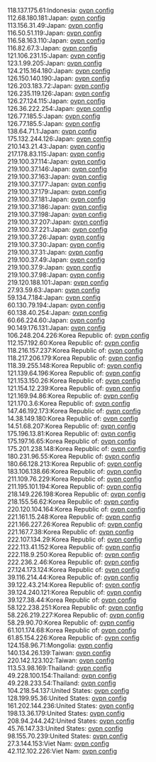 118.137.175.61:Indonesia: [ovpn config](vpn/118_137_175_61.ovpn)  
112.68.180.181:Japan: [ovpn config](vpn/112_68_180_181.ovpn)  
113.156.31.49:Japan: [ovpn config](vpn/113_156_31_49.ovpn)  
116.50.51.119:Japan: [ovpn config](vpn/116_50_51_119.ovpn)  
116.58.163.110:Japan: [ovpn config](vpn/116_58_163_110.ovpn)  
116.82.67.3:Japan: [ovpn config](vpn/116_82_67_3.ovpn)  
121.106.231.15:Japan: [ovpn config](vpn/121_106_231_15.ovpn)  
123.1.99.205:Japan: [ovpn config](vpn/123_1_99_205.ovpn)  
124.215.164.180:Japan: [ovpn config](vpn/124_215_164_180.ovpn)  
126.150.140.190:Japan: [ovpn config](vpn/126_150_140_190.ovpn)  
126.203.183.72:Japan: [ovpn config](vpn/126_203_183_72.ovpn)  
126.235.119.126:Japan: [ovpn config](vpn/126_235_119_126.ovpn)  
126.27.124.115:Japan: [ovpn config](vpn/126_27_124_115.ovpn)  
126.36.222.254:Japan: [ovpn config](vpn/126_36_222_254.ovpn)  
126.77.185.5:Japan: [ovpn config](vpn/126_77_185_5.ovpn)  
126.77.185.5:Japan: [ovpn config](vpn/126_77_185_5.ovpn)  
138.64.71.1:Japan: [ovpn config](vpn/138_64_71_1.ovpn)  
175.132.244.126:Japan: [ovpn config](vpn/175_132_244_126.ovpn)  
210.143.21.43:Japan: [ovpn config](vpn/210_143_21_43.ovpn)  
217.178.83.115:Japan: [ovpn config](vpn/217_178_83_115.ovpn)  
219.100.37.114:Japan: [ovpn config](vpn/219_100_37_114.ovpn)  
219.100.37.146:Japan: [ovpn config](vpn/219_100_37_146.ovpn)  
219.100.37.163:Japan: [ovpn config](vpn/219_100_37_163.ovpn)  
219.100.37.177:Japan: [ovpn config](vpn/219_100_37_177.ovpn)  
219.100.37.179:Japan: [ovpn config](vpn/219_100_37_179.ovpn)  
219.100.37.181:Japan: [ovpn config](vpn/219_100_37_181.ovpn)  
219.100.37.186:Japan: [ovpn config](vpn/219_100_37_186.ovpn)  
219.100.37.198:Japan: [ovpn config](vpn/219_100_37_198.ovpn)  
219.100.37.207:Japan: [ovpn config](vpn/219_100_37_207.ovpn)  
219.100.37.221:Japan: [ovpn config](vpn/219_100_37_221.ovpn)  
219.100.37.26:Japan: [ovpn config](vpn/219_100_37_26.ovpn)  
219.100.37.30:Japan: [ovpn config](vpn/219_100_37_30.ovpn)  
219.100.37.31:Japan: [ovpn config](vpn/219_100_37_31.ovpn)  
219.100.37.49:Japan: [ovpn config](vpn/219_100_37_49.ovpn)  
219.100.37.9:Japan: [ovpn config](vpn/219_100_37_9.ovpn)  
219.100.37.98:Japan: [ovpn config](vpn/219_100_37_98.ovpn)  
219.120.188.101:Japan: [ovpn config](vpn/219_120_188_101.ovpn)  
27.93.59.63:Japan: [ovpn config](vpn/27_93_59_63.ovpn)  
59.134.7.184:Japan: [ovpn config](vpn/59_134_7_184.ovpn)  
60.130.79.194:Japan: [ovpn config](vpn/60_130_79_194.ovpn)  
60.138.40.254:Japan: [ovpn config](vpn/60_138_40_254.ovpn)  
60.66.224.60:Japan: [ovpn config](vpn/60_66_224_60.ovpn)  
90.149.176.131:Japan: [ovpn config](vpn/90_149_176_131.ovpn)  
106.248.204.226:Korea Republic of: [ovpn config](vpn/106_248_204_226.ovpn)  
112.157.192.60:Korea Republic of: [ovpn config](vpn/112_157_192_60.ovpn)  
118.216.157.237:Korea Republic of: [ovpn config](vpn/118_216_157_237.ovpn)  
118.217.206.179:Korea Republic of: [ovpn config](vpn/118_217_206_179.ovpn)  
118.39.255.148:Korea Republic of: [ovpn config](vpn/118_39_255_148.ovpn)  
121.139.64.196:Korea Republic of: [ovpn config](vpn/121_139_64_196.ovpn)  
121.153.150.26:Korea Republic of: [ovpn config](vpn/121_153_150_26.ovpn)  
121.154.12.239:Korea Republic of: [ovpn config](vpn/121_154_12_239.ovpn)  
121.169.94.86:Korea Republic of: [ovpn config](vpn/121_169_94_86.ovpn)  
121.170.3.6:Korea Republic of: [ovpn config](vpn/121_170_3_6.ovpn)  
147.46.192.173:Korea Republic of: [ovpn config](vpn/147_46_192_173.ovpn)  
14.38.149.180:Korea Republic of: [ovpn config](vpn/14_38_149_180.ovpn)  
14.51.68.207:Korea Republic of: [ovpn config](vpn/14_51_68_207.ovpn)  
175.196.13.81:Korea Republic of: [ovpn config](vpn/175_196_13_81.ovpn)  
175.197.16.65:Korea Republic of: [ovpn config](vpn/175_197_16_65.ovpn)  
175.201.238.148:Korea Republic of: [ovpn config](vpn/175_201_238_148.ovpn)  
180.231.96.55:Korea Republic of: [ovpn config](vpn/180_231_96_55.ovpn)  
180.66.128.213:Korea Republic of: [ovpn config](vpn/180_66_128_213.ovpn)  
183.106.138.66:Korea Republic of: [ovpn config](vpn/183_106_138_66.ovpn)  
211.109.76.229:Korea Republic of: [ovpn config](vpn/211_109_76_229.ovpn)  
211.195.101.194:Korea Republic of: [ovpn config](vpn/211_195_101_194.ovpn)  
218.149.226.198:Korea Republic of: [ovpn config](vpn/218_149_226_198.ovpn)  
218.155.56.62:Korea Republic of: [ovpn config](vpn/218_155_56_62.ovpn)  
220.120.104.164:Korea Republic of: [ovpn config](vpn/220_120_104_164.ovpn)  
221.161.15.248:Korea Republic of: [ovpn config](vpn/221_161_15_248.ovpn)  
221.166.227.26:Korea Republic of: [ovpn config](vpn/221_166_227_26.ovpn)  
221.167.7.38:Korea Republic of: [ovpn config](vpn/221_167_7_38.ovpn)  
222.107.134.29:Korea Republic of: [ovpn config](vpn/222_107_134_29.ovpn)  
222.113.41.152:Korea Republic of: [ovpn config](vpn/222_113_41_152.ovpn)  
222.118.9.250:Korea Republic of: [ovpn config](vpn/222_118_9_250.ovpn)  
222.236.2.46:Korea Republic of: [ovpn config](vpn/222_236_2_46.ovpn)  
27.124.173.124:Korea Republic of: [ovpn config](vpn/27_124_173_124.ovpn)  
39.116.214.44:Korea Republic of: [ovpn config](vpn/39_116_214_44.ovpn)  
39.122.43.214:Korea Republic of: [ovpn config](vpn/39_122_43_214.ovpn)  
39.124.240.121:Korea Republic of: [ovpn config](vpn/39_124_240_121.ovpn)  
39.127.38.44:Korea Republic of: [ovpn config](vpn/39_127_38_44.ovpn)  
58.122.238.251:Korea Republic of: [ovpn config](vpn/58_122_238_251.ovpn)  
58.226.219.227:Korea Republic of: [ovpn config](vpn/58_226_219_227.ovpn)  
58.29.90.70:Korea Republic of: [ovpn config](vpn/58_29_90_70.ovpn)  
61.101.174.68:Korea Republic of: [ovpn config](vpn/61_101_174_68.ovpn)  
61.85.154.226:Korea Republic of: [ovpn config](vpn/61_85_154_226.ovpn)  
124.158.96.71:Mongolia: [ovpn config](vpn/124_158_96_71.ovpn)  
140.134.26.139:Taiwan: [ovpn config](vpn/140_134_26_139.ovpn)  
220.142.123.102:Taiwan: [ovpn config](vpn/220_142_123_102.ovpn)  
113.53.98.169:Thailand: [ovpn config](vpn/113_53_98_169.ovpn)  
49.228.100.154:Thailand: [ovpn config](vpn/49_228_100_154.ovpn)  
49.228.233.54:Thailand: [ovpn config](vpn/49_228_233_54.ovpn)  
104.218.54.137:United States: [ovpn config](vpn/104_218_54_137.ovpn)  
128.199.95.36:United States: [ovpn config](vpn/128_199_95_36.ovpn)  
161.202.144.236:United States: [ovpn config](vpn/161_202_144_236.ovpn)  
198.13.36.179:United States: [ovpn config](vpn/198_13_36_179.ovpn)  
208.94.244.242:United States: [ovpn config](vpn/208_94_244_242.ovpn)  
45.76.147.33:United States: [ovpn config](vpn/45_76_147_33.ovpn)  
98.155.70.239:United States: [ovpn config](vpn/98_155_70_239.ovpn)  
27.3.144.153:Viet Nam: [ovpn config](vpn/27_3_144_153.ovpn)  
42.112.102.226:Viet Nam: [ovpn config](vpn/42_112_102_226.ovpn)  
